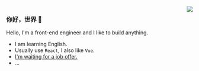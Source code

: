 <img align="right" src="https://github-readme-stats.vercel.app/api?username=imyuanx&show_icons=true&text_color=718096&bg_color=ffffff&hide_title=true&count_private=true" />

### 你好，世界 👋

Hello, I'm a front-end engineer and I like to build anything.

- I am learning English.
- Usually use `React`, I also like `Vue`.
- [I'm waiting for a job offer.](mailto:lonelyuanx@gmail.com)
- ...
